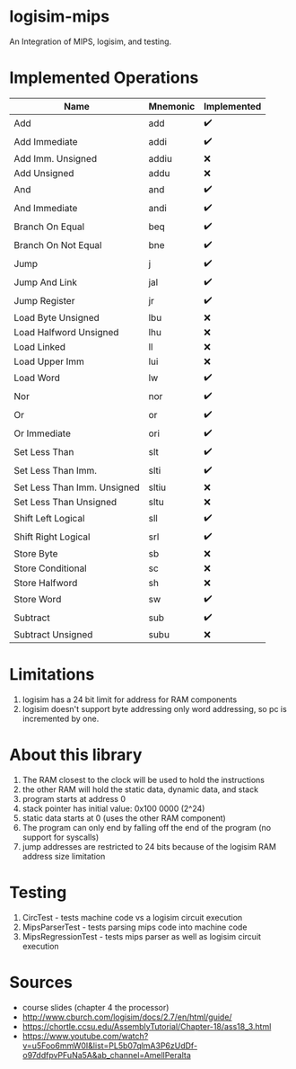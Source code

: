 # logisim-mips
An Integration of MIPS, logisim, and testing.

# Implemented Operations

| Name                        | Mnemonic | Implemented |
|-----------------------------|----------|-------------|
| Add                         | add      | ✔️           |
| Add Immediate               | addi     | ✔️           |
| Add Imm. Unsigned           | addiu    | ❌           |
| Add Unsigned                | addu     | ❌           |
| And                         | and      | ✔️           |
| And Immediate               | andi     | ✔️           |
| Branch On Equal             | beq      | ✔️           |
| Branch On Not Equal         | bne      | ✔️           |
| Jump                        | j        | ✔️           |
| Jump And Link               | jal      | ✔️           |
| Jump Register               | jr       | ✔️           |
| Load Byte Unsigned          | lbu      | ❌           |
| Load Halfword Unsigned      | lhu      | ❌           |
| Load Linked                 | ll       | ❌           |
| Load Upper Imm              | lui      | ❌           |
| Load Word                   | lw       | ✔️           |
| Nor                         | nor      | ✔️           |
| Or                          | or       | ✔️           |
| Or Immediate                | ori      | ✔️           |
| Set Less Than               | slt      | ✔️           |
| Set Less Than Imm.          | slti     | ✔️           |
| Set Less Than Imm. Unsigned | sltiu    | ❌           |
| Set Less Than Unsigned      | sltu     | ❌           |
| Shift Left Logical          | sll      | ✔️           |
| Shift Right Logical         | srl      | ✔️           |
| Store Byte                  | sb       | ❌           |
| Store Conditional           | sc       | ❌           |
| Store Halfword              | sh       | ❌           |
| Store Word                  | sw       | ✔️           |
| Subtract                    | sub      | ✔️           |
| Subtract Unsigned           | subu     | ❌           |


# Limitations
1. logisim has a 24 bit limit for address for RAM components
1. logisim doesn't support byte addressing only word addressing, so pc is incremented by one.

# About this library
1. The RAM closest to the clock will be used to hold the instructions
1. the other RAM will hold the static data, dynamic data, and stack
1. program starts at address 0
1. stack pointer has initial value: 0x100 0000 (2^24)
1. static data starts at 0 (uses the other RAM component)
1. The program can only end by falling off the end of the program (no support for syscalls)
1. jump addresses are restricted to 24 bits because of the logisim RAM address size limitation

# Testing
1. CircTest - tests machine code vs a logisim circuit execution
1. MipsParserTest - tests parsing mips code into machine code
1. MipsRegressionTest - tests mips parser as well as logisim circuit execution

# Sources
- course slides (chapter 4 the processor)
- http://www.cburch.com/logisim/docs/2.7/en/html/guide/
- https://chortle.ccsu.edu/AssemblyTutorial/Chapter-18/ass18_3.html
- https://www.youtube.com/watch?v=u5Foo6mmW0I&list=PL5b07qlmA3P6zUdDf-o97ddfpvPFuNa5A&ab_channel=AmellPeralta



